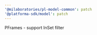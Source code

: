 ```yaml
---
'@milaboratories/pl-model-common': patch
'@platforma-sdk/model': patch
---
```


PFrames - support InSet filter
